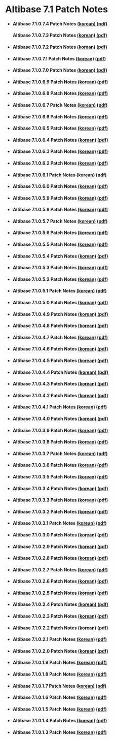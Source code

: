 # Altibase 7.1 Patch Notes

- #### Altibase 7.1.0.7.4 Patch Notes [(korean)](https://github.com/ALTIBASE/Documents/blob/master/PatchNotes/Altibase_7.1/kor/Altibase_7_1_0_7_4_Patch_Notes.md) [(pdf)](https://github.com/ALTIBASE/Documents/blob/master/PatchNotes/Altibase_7.1/kor/PDF/Altibase_7_1_0_7_4_Patch_Notes.pdf)

  #### Altibase 7.1.0.7.3 Patch Notes [(korean)](https://github.com/ALTIBASE/Documents/blob/master/PatchNotes/Altibase_7.1/kor/Altibase_7_1_0_7_3_Patch_Notes.md) [(pdf)](https://github.com/ALTIBASE/Documents/blob/master/PatchNotes/Altibase_7.1/kor/PDF/Altibase_7_1_0_7_3_Patch_Notes.pdf)

- #### Altibase 7.1.0.7.2 Patch Notes [(korean)](https://github.com/ALTIBASE/Documents/blob/master/PatchNotes/Altibase_7.1/kor/Altibase_7_1_0_7_2_Patch_Notes.md) [(pdf)](https://github.com/ALTIBASE/Documents/blob/master/PatchNotes/Altibase_7.1/kor/PDF/Altibase_7_1_0_7_2_Patch_Notes.pdf)

- #### Altibase 7.1.0.7.1 Patch Notes [(korean)](https://github.com/ALTIBASE/Documents/blob/master/PatchNotes/Altibase_7.1/kor/Altibase_7_1_0_7_1_Patch_Notes.md) [(pdf)](https://github.com/ALTIBASE/Documents/blob/master/PatchNotes/Altibase_7.1/kor/PDF/Altibase_7_1_0_7_1_Patch_Notes.pdf)

- #### Altibase 7.1.0.7.0 Patch Notes [(korean)](https://github.com/ALTIBASE/Documents/blob/master/PatchNotes/Altibase_7.1/kor/Altibase_7_1_0_7_0_Patch_Notes.md) [(pdf)](https://github.com/ALTIBASE/Documents/blob/master/PatchNotes/Altibase_7.1/kor/PDF/Altibase_7_1_0_7_0_Patch_Notes.pdf)

- #### Altibase 7.1.0.6.9 Patch Notes [(korean)](https://github.com/ALTIBASE/Documents/blob/master/PatchNotes/Altibase_7.1/kor/Altibase_7_1_0_6_9_Patch_Notes.md) [(pdf)](https://github.com/ALTIBASE/Documents/blob/master/PatchNotes/Altibase_7.1/kor/PDF/Altibase_7_1_0_6_9_Patch_Notes.pdf)

- #### Altibase 7.1.0.6.8 Patch Notes [(korean)](https://github.com/ALTIBASE/Documents/blob/master/PatchNotes/Altibase_7.1/kor/Altibase_7_1_0_6_8_Patch_Notes.md) [(pdf)](https://github.com/ALTIBASE/Documents/blob/master/PatchNotes/Altibase_7.1/kor/PDF/Altibase_7_1_0_6_8_Patch_Notes.pdf)

- #### Altibase 7.1.0.6.7 Patch Notes [(korean)](https://github.com/ALTIBASE/Documents/blob/master/PatchNotes/Altibase_7.1/kor/Altibase_7_1_0_6_7_Patch_Notes.md) [(pdf)](https://github.com/ALTIBASE/Documents/blob/master/PatchNotes/Altibase_7.1/kor/PDF/Altibase_7_1_0_6_7_Patch_Notes.pdf)

- #### Altibase 7.1.0.6.6 Patch Notes [(korean)](https://github.com/ALTIBASE/Documents/blob/master/PatchNotes/Altibase_7.1/kor/Altibase_7_1_0_6_6_Patch_Notes.md) [(pdf)](https://github.com/ALTIBASE/Documents/blob/master/PatchNotes/Altibase_7.1/kor/PDF/Altibase_7_1_0_6_6_Patch_Notes.pdf)

- #### Altibase 7.1.0.6.5 Patch Notes [(korean)](https://github.com/ALTIBASE/Documents/blob/master/PatchNotes/Altibase_7.1/kor/Altibase_7_1_0_6_5_Patch_Notes.md) [(pdf)](https://github.com/ALTIBASE/Documents/blob/master/PatchNotes/Altibase_7.1/kor/PDF/Altibase_7_1_0_6_5_Patch_Notes.pdf)

- #### Altibase 7.1.0.6.4 Patch Notes [(korean)](https://github.com/ALTIBASE/Documents/blob/master/PatchNotes/Altibase_7.1/kor/Altibase_7_1_0_6_4_Patch_Notes.md) [(pdf)](https://github.com/ALTIBASE/Documents/blob/master/PatchNotes/Altibase_7.1/kor/PDF/Altibase_7_1_0_6_4_Patch_Notes.pdf)

- #### Altibase 7.1.0.6.3 Patch Notes [(korean)](https://github.com/ALTIBASE/Documents/blob/master/PatchNotes/Altibase_7.1/kor/Altibase_7_1_0_6_3_Patch_Notes.md) [(pdf)](https://github.com/ALTIBASE/Documents/blob/master/PatchNotes/Altibase_7.1/kor/PDF/Altibase_7_1_0_6_3_Patch_Notes.pdf)

- #### Altibase 7.1.0.6.2 Patch Notes [(korean)](https://github.com/ALTIBASE/Documents/blob/master/PatchNotes/Altibase_7.1/kor/Altibase_7_1_0_6_2_Patch_Notes.md) [(pdf)](https://github.com/ALTIBASE/Documents/blob/master/PatchNotes/Altibase_7.1/kor/PDF/Altibase_7_1_0_6_2_Patch_Notes.pdf)

- #### Altibase 7.1.0.6.1 Patch Notes [(korean)](https://github.com/ALTIBASE/Documents/blob/master/PatchNotes/Altibase_7.1/kor/Altibase_7_1_0_6_1_Patch_Notes.md) [(pdf)](https://github.com/ALTIBASE/Documents/blob/master/PatchNotes/Altibase_7.1/kor/PDF/Altibase_7_1_0_6_1_Patch_Notes.pdf)

- #### Altibase 7.1.0.6.0 Patch Notes [(korean)](https://github.com/ALTIBASE/Documents/blob/master/PatchNotes/Altibase_7.1/kor/Altibase_7_1_0_6_0_Patch_Notes.md) [(pdf)](https://github.com/ALTIBASE/Documents/blob/master/PatchNotes/Altibase_7.1/kor/PDF/Altibase_7_1_0_6_0_Patch_Notes.pdf)

- #### Altibase 7.1.0.5.9 Patch Notes [(korean)](https://github.com/ALTIBASE/Documents/blob/master/PatchNotes/Altibase_7.1/kor/Altibase_7_1_0_5_9_Patch_Notes.md) [(pdf)](https://github.com/ALTIBASE/Documents/blob/master/PatchNotes/Altibase_7.1/kor/PDF/Altibase_7_1_0_5_9_Patch_Notes.pdf)

- #### Altibase 7.1.0.5.8 Patch Notes [(korean)](https://github.com/ALTIBASE/Documents/blob/master/PatchNotes/Altibase_7.1/kor/Altibase_7_1_0_5_8_Patch_Notes.md) [(pdf)](https://github.com/ALTIBASE/Documents/blob/master/PatchNotes/Altibase_7.1/kor/PDF/Altibase_7_1_0_5_8_Patch_Notes.pdf)

- #### Altibase 7.1.0.5.7 Patch Notes [(korean)](https://github.com/ALTIBASE/Documents/blob/master/PatchNotes/Altibase_7.1/kor/Altibase_7_1_0_5_7_Patch_Notes.md) [(pdf)](https://github.com/ALTIBASE/Documents/blob/master/PatchNotes/Altibase_7.1/kor/PDF/Altibase_7_1_0_5_7_Patch_Notes.pdf)

- #### Altibase 7.1.0.5.6 Patch Notes [(korean)](https://github.com/ALTIBASE/Documents/blob/master/PatchNotes/Altibase_7.1/kor/Altibase_7_1_0_5_6_Patch_Notes.md) [(pdf)](https://github.com/ALTIBASE/Documents/blob/master/PatchNotes/Altibase_7.1/kor/PDF/Altibase_7_1_0_5_6_Patch_Notes.pdf)

- #### Altibase 7.1.0.5.5 Patch Notes [(korean)](https://github.com/ALTIBASE/Documents/blob/master/PatchNotes/Altibase_7.1/kor/Altibase_7_1_0_5_5_Patch_Notes.md) [(pdf)](https://github.com/ALTIBASE/Documents/blob/master/PatchNotes/Altibase_7.1/kor/PDF/Altibase_7_1_0_5_5_Patch_Notes.pdf)

- #### Altibase 7.1.0.5.4 Patch Notes [(korean)](https://github.com/ALTIBASE/Documents/blob/master/PatchNotes/Altibase_7.1/kor/Altibase_7_1_0_5_4_Patch_Notes.md) [(pdf)](https://github.com/ALTIBASE/Documents/blob/master/PatchNotes/Altibase_7.1/kor/PDF/Altibase_7_1_0_5_4_Patch_Notes.pdf)

- #### Altibase 7.1.0.5.3 Patch Notes [(korean)](https://github.com/ALTIBASE/Documents/blob/master/PatchNotes/Altibase_7.1/kor/Altibase_7_1_0_5_3_Patch_Notes.md) [(pdf)](https://github.com/ALTIBASE/Documents/blob/master/PatchNotes/Altibase_7.1/kor/PDF/Altibase_7_1_0_5_3_Patch_Notes.pdf)

- #### Altibase 7.1.0.5.2 Patch Notes [(korean)](https://github.com/ALTIBASE/Documents/blob/master/PatchNotes/Altibase_7.1/kor/Altibase_7_1_0_5_2_Patch_Notes.md) [(pdf)](https://github.com/ALTIBASE/Documents/blob/master/PatchNotes/Altibase_7.1/kor/PDF/Altibase_7_1_0_5_2_Patch_Notes.pdf)

- #### Altibase 7.1.0.5.1 Patch Notes [(korean)](https://github.com/ALTIBASE/Documents/blob/master/PatchNotes/Altibase_7.1/kor/Altibase_7_1_0_5_1_Patch_Notes.md) [(pdf)](https://github.com/ALTIBASE/Documents/blob/master/PatchNotes/Altibase_7.1/kor/PDF/Altibase_7_1_0_5_1_Patch_Notes.pdf)

- #### Altibase 7.1.0.5.0 Patch Notes [(korean)](https://github.com/ALTIBASE/Documents/blob/master/PatchNotes/Altibase_7.1/kor/Altibase_7_1_0_5_0_Patch_Notes.md) [(pdf)](https://github.com/ALTIBASE/Documents/blob/master/PatchNotes/Altibase_7.1/kor/PDF/Altibase_7_1_0_5_0_Patch_Notes.pdf)

- #### Altibase 7.1.0.4.9 Patch Notes [(korean)](https://github.com/ALTIBASE/Documents/blob/master/PatchNotes/Altibase_7.1/kor/Altibase_7_1_0_4_9_Patch_Notes.md) [(pdf)](https://github.com/ALTIBASE/Documents/blob/master/PatchNotes/Altibase_7.1/kor/PDF/Altibase_7_1_0_4_9_Patch_Notes.pdf)

- #### Altibase 7.1.0.4.8 Patch Notes [(korean)](https://github.com/ALTIBASE/Documents/blob/master/PatchNotes/Altibase_7.1/kor/Altibase_7_1_0_4_8_Patch_Notes.md) [(pdf)](https://github.com/ALTIBASE/Documents/blob/master/PatchNotes/Altibase_7.1/kor/PDF/Altibase_7_1_0_4_8_Patch_Notes.pdf)

- #### Altibase 7.1.0.4.7 Patch Notes [(korean)](https://github.com/ALTIBASE/Documents/blob/master/PatchNotes/Altibase_7.1/kor/Altibase_7_1_0_4_7_Patch_Notes.md) [(pdf)](https://github.com/ALTIBASE/Documents/blob/master/PatchNotes/Altibase_7.1/kor/PDF/Altibase_7_1_0_4_7_Patch_Notes.pdf)

- #### Altibase 7.1.0.4.6 Patch Notes [(korean)](https://github.com/ALTIBASE/Documents/blob/master/PatchNotes/Altibase_7.1/kor/Altibase_7_1_0_4_6_Patch_Notes.md) [(pdf)](https://github.com/ALTIBASE/Documents/blob/master/PatchNotes/Altibase_7.1/kor/PDF/Altibase_7_1_0_4_6_Patch_Notes.pdf)

- #### Altibase 7.1.0.4.5 Patch Notes [(korean)](https://github.com/ALTIBASE/Documents/blob/master/PatchNotes/Altibase_7.1/kor/Altibase_7_1_0_4_5_Patch_Notes.md) [(pdf)](https://github.com/ALTIBASE/Documents/blob/master/PatchNotes/Altibase_7.1/kor/PDF/Altibase_7_1_0_4_5_Patch_Notes.pdf)

- #### Altibase 7.1.0.4.4 Patch Notes [(korean)](https://github.com/ALTIBASE/Documents/blob/master/PatchNotes/Altibase_7.1/kor/Altibase_7_1_0_4_4_Patch_Notes.md) [(pdf)](https://github.com/ALTIBASE/Documents/blob/master/PatchNotes/Altibase_7.1/kor/PDF/Altibase_7_1_0_4_4_Patch_Notes.pdf)

- #### Altibase 7.1.0.4.3 Patch Notes [(korean)](https://github.com/ALTIBASE/Documents/blob/master/PatchNotes/Altibase_7.1/kor/Altibase_7_1_0_4_3_Patch_Notes.md) [(pdf)](https://github.com/ALTIBASE/Documents/blob/master/PatchNotes/Altibase_7.1/kor/PDF/Altibase_7_1_0_4_3_Patch_Notes.pdf)

- #### Altibase 7.1.0.4.2 Patch Notes [(korean)](https://github.com/ALTIBASE/Documents/blob/master/PatchNotes/Altibase_7.1/kor/Altibase_7_1_0_4_2_Patch_Notes.md) [(pdf)](https://github.com/ALTIBASE/Documents/blob/master/PatchNotes/Altibase_7.1/kor/PDF/Altibase_7_1_0_4_2_Patch_Notes.pdf)

- #### Altibase 7.1.0.4.1 Patch Notes [(korean)](https://github.com/ALTIBASE/Documents/blob/master/PatchNotes/Altibase_7.1/kor/Altibase_7_1_0_4_1_Patch_Notes.md) [(pdf)](https://github.com/ALTIBASE/Documents/blob/master/PatchNotes/Altibase_7.1/kor/PDF/Altibase_7_1_0_4_1_Patch_Notes.pdf)

- #### Altibase 7.1.0.4.0 Patch Notes [(korean)](https://github.com/ALTIBASE/Documents/blob/master/PatchNotes/Altibase_7.1/kor/Altibase_7_1_0_4_0_Patch_Notes.md) [(pdf)](https://github.com/ALTIBASE/Documents/blob/master/PatchNotes/Altibase_7.1/kor/PDF/Altibase_7_1_0_4_0_Patch_Notes.pdf)

- #### Altibase 7.1.0.3.9 Patch Notes [(korean)](https://github.com/ALTIBASE/Documents/blob/master/PatchNotes/Altibase_7.1/kor/Altibase_7_1_0_3_9_Patch_Notes.md) [(pdf)](https://github.com/ALTIBASE/Documents/blob/master/PatchNotes/Altibase_7.1/kor/PDF/Altibase_7_1_0_3_9_Patch_Notes.pdf)

- #### Altibase 7.1.0.3.8 Patch Notes [(korean)](https://github.com/ALTIBASE/Documents/blob/master/PatchNotes/Altibase_7.1/kor/Altibase_7_1_0_3_8_Patch_Notes.md) [(pdf)](https://github.com/ALTIBASE/Documents/blob/master/PatchNotes/Altibase_7.1/kor/PDF/Altibase_7_1_0_3_8_Patch_Notes.pdf)

- #### Altibase 7.1.0.3.7 Patch Notes [(korean)](https://github.com/ALTIBASE/Documents/blob/master/PatchNotes/Altibase_7.1/kor/Altibase_7_1_0_3_7_Patch_Notes.md) [(pdf)](https://github.com/ALTIBASE/Documents/blob/master/PatchNotes/Altibase_7.1/kor/PDF/Altibase_7_1_0_3_7_Patch_Notes.pdf)

- #### Altibase 7.1.0.3.6 Patch Notes [(korean)](https://github.com/ALTIBASE/Documents/blob/master/PatchNotes/Altibase_7.1/kor/Altibase_7_1_0_3_6_Patch_Notes.md) [(pdf)](https://github.com/ALTIBASE/Documents/blob/master/PatchNotes/Altibase_7.1/kor/PDF/Altibase_7_1_0_3_6_Patch_Notes.pdf)

- #### Altibase 7.1.0.3.5 Patch Notes [(korean)](https://github.com/ALTIBASE/Documents/blob/master/PatchNotes/Altibase_7.1/kor/Altibase_7_1_0_3_5_Patch_Notes.md) [(pdf)](https://github.com/ALTIBASE/Documents/blob/master/PatchNotes/Altibase_7.1/kor/PDF/Altibase_7_1_0_3_5_Patch_Notes.pdf)

- #### Altibase 7.1.0.3.4 Patch Notes [(korean)](https://github.com/ALTIBASE/Documents/blob/master/PatchNotes/Altibase_7.1/kor/Altibase_7_1_0_3_4_Patch_Notes.md) [(pdf)](https://github.com/ALTIBASE/Documents/blob/master/PatchNotes/Altibase_7.1/kor/PDF/Altibase_7_1_0_3_4_Patch_Notes.pdf)

- #### Altibase 7.1.0.3.3 Patch Notes [(korean)](https://github.com/ALTIBASE/Documents/blob/master/PatchNotes/Altibase_7.1/kor/Altibase_7_1_0_3_3_Patch_Notes.md) [(pdf)](https://github.com/ALTIBASE/Documents/blob/master/PatchNotes/Altibase_7.1/kor/PDF/Altibase_7_1_0_3_3_Patch_Notes.pdf)

- #### Altibase 7.1.0.3.2 Patch Notes [(korean)](https://github.com/ALTIBASE/Documents/blob/master/PatchNotes/Altibase_7.1/kor/Altibase_7_1_0_3_2_Patch_Notes.md) [(pdf)](https://github.com/ALTIBASE/Documents/blob/master/PatchNotes/Altibase_7.1/kor/PDF/Altibase_7_1_0_3_2_Patch_Notes.pdf)

- #### Altibase 7.1.0.3.1 Patch Notes [(korean)](https://github.com/ALTIBASE/Documents/blob/master/PatchNotes/Altibase_7.1/kor/Altibase_7_1_0_3_1_Patch_Notes.md) [(pdf)](https://github.com/ALTIBASE/Documents/blob/master/PatchNotes/Altibase_7.1/kor/PDF/Altibase_7_1_0_3_1_Patch_Notes.pdf)

- #### Altibase 7.1.0.3.0 Patch Notes [(korean)](https://github.com/ALTIBASE/Documents/blob/master/PatchNotes/Altibase_7.1/kor/Altibase_7_1_0_3_0_Patch_Notes.md) [(pdf)](https://github.com/ALTIBASE/Documents/blob/master/PatchNotes/Altibase_7.1/kor/PDF/Altibase_7_1_0_3_0_Patch_Notes.pdf)

- #### Altibase 7.1.0.2.9 Patch Notes [(korean)](https://github.com/ALTIBASE/Documents/blob/master/PatchNotes/Altibase_7.1/kor/Altibase_7_1_0_2_9_Patch_Notes.md) [(pdf)](https://github.com/ALTIBASE/Documents/blob/master/PatchNotes/Altibase_7.1/kor/PDF/Altibase_7_1_0_2_9_Patch_Notes.pdf)

- #### Altibase 7.1.0.2.8 Patch Notes [(korean)](https://github.com/ALTIBASE/Documents/blob/master/PatchNotes/Altibase_7.1/kor/Altibase_7_1_0_2_8_Patch_Notes.md) [(pdf)](https://github.com/ALTIBASE/Documents/blob/master/PatchNotes/Altibase_7.1/kor/PDF/Altibase_7_1_0_2_8_Patch_Notes.pdf)

- #### Altibase 7.1.0.2.7 Patch Notes [(korean)](https://github.com/ALTIBASE/Documents/blob/master/PatchNotes/Altibase_7.1/kor/Altibase_7_1_0_2_7_Patch_Notes.md) [(pdf)](https://github.com/ALTIBASE/Documents/blob/master/PatchNotes/Altibase_7.1/kor/PDF/Altibase_7_1_0_2_7_Patch_Notes.pdf)

- #### Altibase 7.1.0.2.6 Patch Notes [(korean)](https://github.com/ALTIBASE/Documents/blob/master/PatchNotes/Altibase_7.1/kor/Altibase_7_1_0_2_6_Patch_Notes.md) [(pdf)](https://github.com/ALTIBASE/Documents/blob/master/PatchNotes/Altibase_7.1/kor/PDF/Altibase_7_1_0_2_6_Patch_Notes.pdf)

- #### Altibase 7.1.0.2.5 Patch Notes [(korean)](https://github.com/ALTIBASE/Documents/blob/master/PatchNotes/Altibase_7.1/kor/Altibase_7_1_0_2_5_Patch_Notes.md) [(pdf)](https://github.com/ALTIBASE/Documents/blob/master/PatchNotes/Altibase_7.1/kor/PDF/Altibase_7_1_0_2_5_Patch_Notes.pdf)

- #### Altibase 7.1.0.2.4 Patch Notes [(korean)](https://github.com/ALTIBASE/Documents/blob/master/PatchNotes/Altibase_7.1/kor/Altibase_7_1_0_2_4_Patch_Notes.md) [(pdf)](https://github.com/ALTIBASE/Documents/blob/master/PatchNotes/Altibase_7.1/kor/PDF/Altibase_7_1_0_2_4_Patch_Notes.pdf)

- #### Altibase 7.1.0.2.3 Patch Notes [(korean)](https://github.com/ALTIBASE/Documents/blob/master/PatchNotes/Altibase_7.1/kor/Altibase_7_1_0_2_3_Patch_Notes.md) [(pdf)](https://github.com/ALTIBASE/Documents/blob/master/PatchNotes/Altibase_7.1/kor/PDF/Altibase_7_1_0_2_3_Patch_Notes.pdf)

- #### Altibase 7.1.0.2.2 Patch Notes [(korean)](https://github.com/ALTIBASE/Documents/blob/master/PatchNotes/Altibase_7.1/kor/Altibase_7_1_0_2_2_Patch_Notes.md) [(pdf)](https://github.com/ALTIBASE/Documents/blob/master/PatchNotes/Altibase_7.1/kor/PDF/Altibase_7_1_0_2_2_Patch_Notes.pdf)

- #### Altibase 7.1.0.2.1 Patch Notes [(korean)](https://github.com/ALTIBASE/Documents/blob/master/PatchNotes/Altibase_7.1/kor/Altibase_7_1_0_2_1_Patch_Notes.md) [(pdf)](https://github.com/ALTIBASE/Documents/blob/master/PatchNotes/Altibase_7.1/kor/PDF/Altibase_7_1_0_2_1_Patch_Notes.pdf)

- #### Altibase 7.1.0.2.0 Patch Notes [(korean)](https://github.com/ALTIBASE/Documents/blob/master/PatchNotes/Altibase_7.1/kor/Altibase_7_1_0_2_0_Patch_Notes.md) [(pdf)](https://github.com/ALTIBASE/Documents/blob/master/PatchNotes/Altibase_7.1/kor/PDF/Altibase_7_1_0_2_0_Patch_Notes.pdf)

- #### Altibase 7.1.0.1.9 Patch Notes [(korean)](https://github.com/ALTIBASE/Documents/blob/master/PatchNotes/Altibase_7.1/kor/Altibase_7_1_0_1_9_Patch_Notes.md) [(pdf)](https://github.com/ALTIBASE/Documents/blob/master/PatchNotes/Altibase_7.1/kor/PDF/Altibase_7_1_0_1_9_Patch_Notes.pdf)

- #### Altibase 7.1.0.1.8 Patch Notes [(korean)](https://github.com/ALTIBASE/Documents/blob/master/PatchNotes/Altibase_7.1/kor/Altibase_7_1_0_1_8_Patch_Notes.md) [(pdf)](https://github.com/ALTIBASE/Documents/blob/master/PatchNotes/Altibase_7.1/kor/PDF/Altibase_7_1_0_1_8_Patch_Notes.pdf)

- #### Altibase 7.1.0.1.7 Patch Notes [(korean)](https://github.com/ALTIBASE/Documents/blob/master/PatchNotes/Altibase_7.1/kor/Altibase_7_1_0_1_7_Patch_Notes.md) [(pdf)](https://github.com/ALTIBASE/Documents/blob/master/PatchNotes/Altibase_7.1/kor/PDF/Altibase_7_1_0_1_7_Patch_Notes.pdf)

- #### Altibase 7.1.0.1.6 Patch Notes [(korean)](https://github.com/ALTIBASE/Documents/blob/master/PatchNotes/Altibase_7.1/kor/Altibase_7_1_0_1_6_Patch_Notes.md) [(pdf)](https://github.com/ALTIBASE/Documents/blob/master/PatchNotes/Altibase_7.1/kor/PDF/Altibase_7_1_0_1_6_Patch_Notes.pdf)

- #### Altibase 7.1.0.1.5 Patch Notes [(korean)](https://github.com/ALTIBASE/Documents/blob/master/PatchNotes/Altibase_7.1/kor/Altibase_7_1_0_1_5_Patch_Notes.md) [(pdf)](https://github.com/ALTIBASE/Documents/blob/master/PatchNotes/Altibase_7.1/kor/PDF/Altibase_7_1_0_1_5_Patch_Notes.pdf)

- #### Altibase 7.1.0.1.4 Patch Notes [(korean)](https://github.com/ALTIBASE/Documents/blob/master/PatchNotes/Altibase_7.1/kor/Altibase_7_1_0_1_4_Patch_Notes.md) [(pdf)](https://github.com/ALTIBASE/Documents/blob/master/PatchNotes/Altibase_7.1/kor/PDF/Altibase_7_1_0_1_4_Patch_Notes.pdf)

- #### Altibase 7.1.0.1.3 Patch Notes [(korean)](https://github.com/ALTIBASE/Documents/blob/master/PatchNotes/Altibase_7.1/kor/Altibase_7_1_0_1_3_Patch_Notes.md) [(pdf)](https://github.com/ALTIBASE/Documents/blob/master/PatchNotes/Altibase_7.1/kor/PDF/Altibase_7_1_0_1_3_Patch_Notes.pdf)


